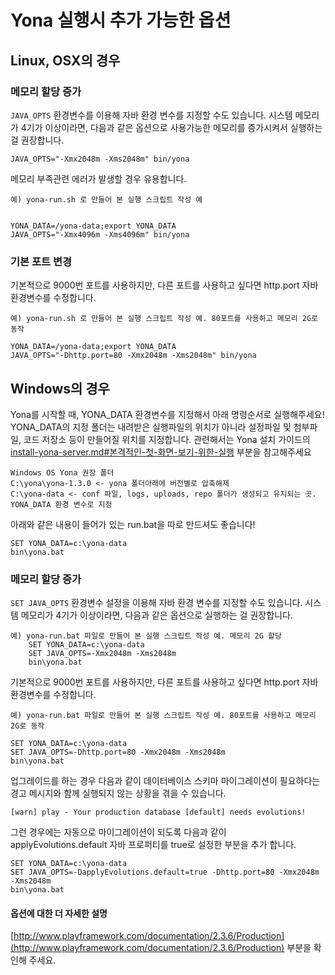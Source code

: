Yona 실행시 추가 가능한 옵션
===

Linux, OSX의 경우
----

### 메모리 할당 증가

`JAVA_OPTS` 환경변수를 이용해 자바 환경 변수를 지정할 수도 있습니다. 시스템
메모리가 4기가 이상이라면, 다음과 같은 옵션으로 사용가능한 메모리를 증가시켜서 실행하는걸 권장합니다.

    JAVA_OPTS="-Xmx2048m -Xms2048m" bin/yona

메모리 부족관련 에러가 발생할 경우 유용합니다.

```
예) yona-run.sh 로 만들어 본 실행 스크립트 작성 예


YONA_DATA=/yona-data;export YONA_DATA
JAVA_OPTS="-Xmx4096m -Xms4096m" bin/yona

```

### 기본 포트 변경

기본적으로 9000번 포트를 사용하지만, 다른 포트를 사용하고 싶다면 http.port 자바
환경변수를 수정합니다.


```
예) yona-run.sh 로 만들어 본 실행 스크립트 작성 예. 80포트를 사용하고 메모리 2G로 동작

YONA_DATA=/yona-data;export YONA_DATA
JAVA_OPTS="-Dhttp.port=80 -Xmx2048m -Xms2048m" bin/yona

```


Windows의 경우
---

Yona를 시작할 때, YONA_DATA 환경변수를 지정해서 아래 명령순서로 실행해주세요!
YONA_DATA의 지정 폴더는 내려받은 실행파일의 위치가 아니라 설정파일 및 첨부파일, 코드 저장소 등이 만들어질 위치를 지정합니다.
관련해서는 Yona 설치 가이드의 [install-yona-server.md#본격적인-첫-화면-보기-위한-실행](install-yona-server.md) 부분을 참고해주세요

```
Windows OS Yona 권장 폴더
C:\yona\yona-1.3.0 <- yona 폴더아래에 버전별로 압축해제 
C:\yona-data <- conf 파일, logs, uploads, repo 폴더가 생성되고 유지되는 곳. YONA_DATA 환경 변수로 지정
```

아래와 같은 내용이 들어가 있는 run.bat을 따로 만드셔도 좋습니다!

```
SET YONA_DATA=c:\yona-data
bin\yona.bat
```

### 메모리 할당 증가

`SET JAVA_OPTS` 환경변수 설정을 이용해 자바 환경 변수를 지정할 수도 있습니다. 시스템
메모리가 4기가 이상이라면, 다음과 같은 옵션으로 실행하는 걸 권장합니다.


```
예) yona-run.bat 파일로 만들어 본 실행 스크립트 작성 예. 메모리 2G 할당
    SET YONA_DATA=c:\yona-data
    SET JAVA_OPTS=-Xmx2048m -Xms2048m
    bin\yona.bat
```

기본적으로 9000번 포트를 사용하지만, 다른 포트를 사용하고 싶다면 http.port 자바
환경변수를 수정합니다.

```
예) yona-run.bat 파일로 만들어 본 실행 스크립트 작성 예. 80포트를 사용하고 메모리 2G로 동작

SET YONA_DATA=c:\yona-data
SET JAVA_OPTS=-Dhttp.port=80 -Xmx2048m -Xms2048m
bin\yona.bat
```

업그레이드를 하는 경우 다음과 같이 데이터베이스 스키마 마이그레이션이
필요하다는 경고 메시지와 함께 실행되지 않는 상황을 겪을 수 있습니다.

    [warn] play - Your production database [default] needs evolutions!

그런 경우에는 자동으로 마이그레이션이 되도록 다음과 같이
applyEvolutions.default 자바 프로퍼티를 true로 설정한 부분을 추가 합니다.

```
SET YONA_DATA=c:\yona-data
SET JAVA_OPTS=-DapplyEvolutions.default=true -Dhttp.port=80 -Xmx2048m -Xms2048m
bin\yona.bat
```

#### 옵션에 대한 더 자세한 설명

[http://www.playframework.com/documentation/2.3.6/Production](http://www.playframework.com/documentation/2.3.6/Production) 부분을 확인해 주세요.

